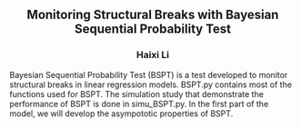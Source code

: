 ## <div align="center">Monitoring Structural Breaks with Bayesian Sequential Probability Test</div>
### <div align="center">Haixi Li</div>

Bayesian Sequential Probability Test (BSPT) is a test developed to monitor structural breaks in linear regression models.
BSPT.py contains most of the functions used for BSPT.
The simulation study that demonstrate the performance of BSPT is done in simu_BSPT.py.
In the first part of the model, we will develop the asympototic properties of BSPT.
